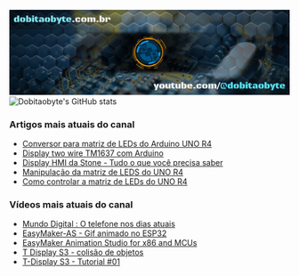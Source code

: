 ![Welcome to Do bit Ao Byte](./dobitaobyte-github.jpg)
![Dobitaobyte's GitHub stats](https://github-readme-stats.vercel.app/api?username=DjamesSuhanko&show_icons=true&theme=radical)

### Artigos mais atuais do canal
<!-- BLOG-POST-LIST:START -->
- [Conversor para matriz de LEDs do Arduino UNO R4](https://www.dobitaobyte.com.br/conversor-para-matriz-de-le-ds-do-arduino-uno-r4)
- [Display  two wire TM1637 com Arduino](https://www.dobitaobyte.com.br/display-two-wire-tm-1637-com-arduino)
- [Display HMI da Stone - Tudo o que você precisa saber](https://www.dobitaobyte.com.br/display-hmi-da-stone-tudo-o-que-voce-precisa-saber)
- [Manipulação da matriz de LEDS do UNO R4](https://www.dobitaobyte.com.br/manipulacao-da-matriz-de-leds-do-uno-r4)
- [Como controlar a matriz de LEDs do UNO R4](https://www.dobitaobyte.com.br/como-controlar-a-matriz-de-leds-do-uno-r4)
<!-- BLOG-POST-LIST:END -->

### Vídeos mais atuais do canal
<!-- YOUTUBE-POST-LIST:START -->
- [Mundo Digital : O telefone nos dias atuais](https://www.youtube.com/watch?v=oSUOf1znQPs)
- [EasyMaker-AS - Gif animado no ESP32](https://www.youtube.com/watch?v=FxwwzkmMvfE)
- [EasyMaker Animation Studio for x86 and MCUs](https://www.youtube.com/watch?v=3nGWqujnzlQ)
- [T Display S3 - colisão de objetos](https://www.youtube.com/watch?v=VjoNu9SCD40)
- [T-Display S3 - Tutorial #01](https://www.youtube.com/watch?v=CCTERa9nWV0)
<!-- YOUTUBE-POST-LIST:END -->